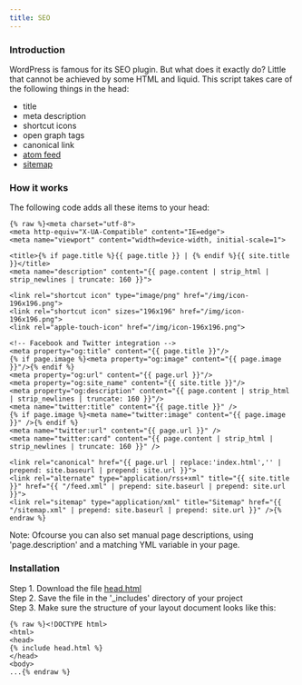 ```yaml
---
title: SEO
---
```


### Introduction

WordPress is famous for its SEO plugin. But what does it exactly do? Little that cannot be achieved by some HTML and liquid. This script takes care of the following things in the head:

- title
- meta description
- shortcut icons
- open graph tags
- canonical link
- [atom feed](/without-plugin/atom-feed)
- [sitemap](/without-plugin/sitemap)

### How it works

The following code adds all these items to your head:

```
{% raw %}<meta charset="utf-8">
<meta http-equiv="X-UA-Compatible" content="IE=edge">
<meta name="viewport" content="width=device-width, initial-scale=1">

<title>{% if page.title %}{{ page.title }} | {% endif %}{{ site.title }}</title>
<meta name="description" content="{{ page.content | strip_html | strip_newlines | truncate: 160 }}">

<link rel="shortcut icon" type="image/png" href="/img/icon-196x196.png">
<link rel="shortcut icon" sizes="196x196" href="/img/icon-196x196.png">
<link rel="apple-touch-icon" href="/img/icon-196x196.png">

<!-- Facebook and Twitter integration -->
<meta property="og:title" content="{{ page.title }}"/>
{% if page.image %}<meta property="og:image" content="{{ page.image }}"/>{% endif %}
<meta property="og:url" content="{{ page.url }}"/>
<meta property="og:site_name" content="{{ site.title }}"/>
<meta property="og:description" content="{{ page.content | strip_html | strip_newlines | truncate: 160 }}"/>
<meta name="twitter:title" content="{{ page.title }}" />
{% if page.image %}<meta name="twitter:image" content="{{ page.image }}" />{% endif %}
<meta name="twitter:url" content="{{ page.url }}" />
<meta name="twitter:card" content="{{ page.content | strip_html | strip_newlines | truncate: 160 }}" />

<link rel="canonical" href="{{ page.url | replace:'index.html','' | prepend: site.baseurl | prepend: site.url }}">
<link rel="alternate" type="application/rss+xml" title="{{ site.title }}" href="{{ "/feed.xml" | prepend: site.baseurl | prepend: site.url }}">
<link rel="sitemap" type="application/xml" title="Sitemap" href="{{ "/sitemap.xml" | prepend: site.baseurl | prepend: site.url }}" />{% endraw %}
```

Note: Ofcourse you can also set manual page descriptions, using 'page.description' and a matching YML variable in your page. 

### Installation

Step 1. Download the file [head.html](https://raw.githubusercontent.com/jhvanderschee/jekyllcodex/gh-pages/_includes/head.html)
<br />Step 2. Save the file in the '_includes' directory of your project
<br />Step 3. Make sure the structure of your layout document looks like this:

```
{% raw %}<!DOCTYPE html>
<html>
<head>
{% include head.html %}
</head>
<body>
...{% endraw %}
```

